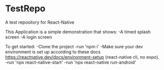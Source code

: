 # TestRepo
A test repository for React-Native


This Application is a simple demonstration that shows: 
-A timed splash screen
-A login screen

To get started: 
-Clone the project
-run 'npm i'
-Make sure your dev environment is set up according to these docs https://reactnative.dev/docs/environment-setup (react-native cli, no expo).
-run 'npx react-native-start'
-run 'npx react-native run-android'
